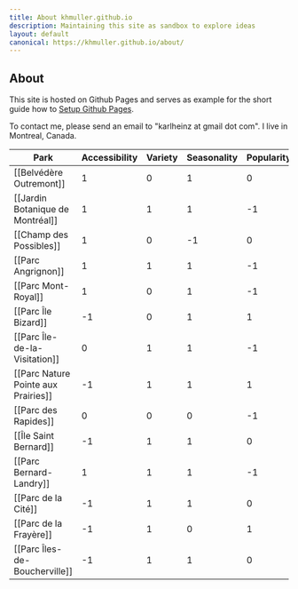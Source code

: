 ```yaml
---
title: About khmuller.github.io
description: Maintaining this site as sandbox to explore ideas
layout: default
canonical: https://khmuller.github.io/about/
---
```


## About

This site is hosted on Github Pages and serves as example for the short guide how to [Setup Github Pages](https://www.simaec.net/website-development/github-pages-hosting/ "Setup Github Pages").

To contact me, please send an email to "karlheinz at gmail dot com". I live in Montreal, Canada.


| Park | Accessibility | Variety | Seasonality | Popularity | Photography | Total |
| --- | --- | --- | --- | --- | --- | --- |
| [[Belvédère Outremont]] | 1 | 0 | 1 | 0 | 0 | 2 |
| [[Jardin Botanique de Montréal]] | 1 | 1 | 1 | -1 | 1 | 3 |
| [[Champ des Possibles]] | 1 | 0 | -1 | 0 | 1 | 1 |
| [[Parc Angrignon]] | 1 | 1 | 1 | -1 | 0 | 2 |
| [[Parc Mont-Royal]] | 1 | 0 | 1 | -1 | 0 | 1 |
| [[Parc Île Bizard]] | -1 | 0 | 1 | 1 | 0 | 1 |
| [[Parc Île-de-la-Visitation]] | 0 | 1 | 1 | -1 | -1 | 0 |
| [[Parc Nature Pointe aux Prairies]] | -1 | 1 | 1 | 1 | 1 | 3 |
| [[Parc des Rapides]] | 0 | 0 | 0 | -1 | 0 | -1 |
| [[Île Saint Bernard]] | -1 | 1 | 1 | 0 | 0 | 1 |
| [[Parc Bernard-Landry]] | 1 | 1 | 1 | -1 | 1 | 3 |
| [[Parc de la Cité]] | -1 | 1 | 1 | 0 | -1 | 0 |
| [[Parc de la Frayère]] | -1 | 1 | 0 | 1 | 1 | 2 |
| [[Parc Îles-de-Boucherville]] | -1 | 1 | 1 | 0 | 0 | 1 |